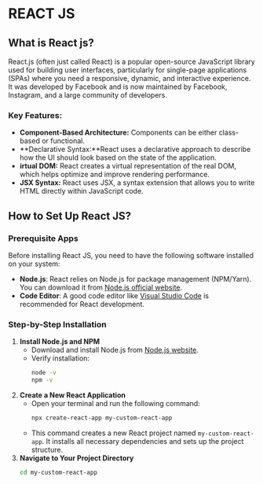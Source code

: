  
 # REACT JS

## What is React js?

React.js (often just called React) is a popular open-source JavaScript library used for building user interfaces, particularly for single-page applications (SPAs) where you need a responsive, dynamic, and interactive experience. It was developed by Facebook and is now maintained by Facebook, Instagram, and a large community of developers.

### Key Features:

- **Component-Based Architecture:** Components can be either class-based or functional.
- **Declarative Syntax:**React uses a declarative approach to describe how the UI should look based on the state of the application.
- **irtual DOM:** React creates a virtual representation of the real DOM, which helps optimize and improve rendering performance.
- **JSX Syntax:** React uses JSX, a syntax extension that allows you to write HTML directly within JavaScript code.


## How to Set Up React JS?
### Prerequisite Apps
Before installing React JS, you need to have the following software installed on your system:
- **Node.js**: React relies on Node.js for package management (NPM/Yarn). You can download it from [Node.js official website](https://nodejs.org/).
- **Code Editor**: A good code editor like [Visual Studio Code](https://code.visualstudio.com/) is recommended for React development.
### Step-by-Step Installation
1. **Install Node.js and NPM**
   - Download and install Node.js from [Node.js website](https://nodejs.org/).
   - Verify installation:
     ```bash
     node -v
     npm -v
     ```
2. **Create a New React Application**
   - Open your terminal and run the following command:
     ```bash
     npx create-react-app my-custom-react-app
     ```
   - This command creates a new React project named `my-custom-react-app`. It installs all necessary dependencies and sets up the project structure.
3. **Navigate to Your Project Directory**
   ```bash
   cd my-custom-react-app
